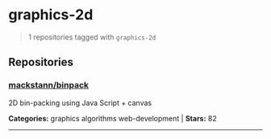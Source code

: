 # graphics-2d

> 1 repositories tagged with `graphics-2d`

## Repositories

### [mackstann/binpack](https://github.com/mackstann/binpack)

2D bin-packing using Java Script + canvas

**Categories:** graphics algorithms web-development  | **Stars:** 82

---

